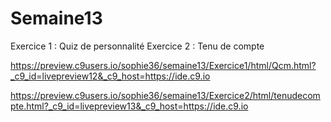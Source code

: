 # Semaine13
Exercice 1 : Quiz de personnalité  Exercice 2 : Tenu de compte

https://preview.c9users.io/sophie36/semaine13/Exercice1/html/Qcm.html?_c9_id=livepreview12&_c9_host=https://ide.c9.io

https://preview.c9users.io/sophie36/semaine13/Exercice2/html/tenudecompte.html?_c9_id=livepreview13&_c9_host=https://ide.c9.io
